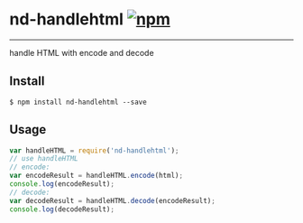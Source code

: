 # nd-handlehtml [![npm](https://img.shields.io/npm/v/nd-handlehtml.svg)](https://npmjs.org/package/nd-handlehtml)

---

handle HTML with encode and decode

## Install

```
$ npm install nd-handlehtml --save
```

## Usage

```js
var handleHTML = require('nd-handlehtml');
// use handleHTML
// encode:
var encodeResult = handleHTML.encode(html);
console.log(encodeResult);
// decode:
var decodeResult = handleHTML.decode(encodeResult);
console.log(decodeResult);
```
